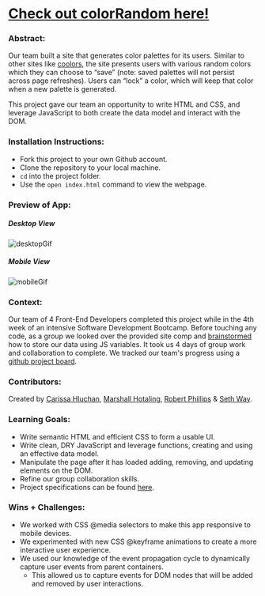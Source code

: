 # [Check out colorRandom here!](https://robert-phillips33.github.io/colorRandom/)

### Abstract:
[//]: <> (Briefly describe what you built and its features. What problem is the app solving? How does this application solve that problem?)

Our team built a site that generates color palettes for its users. Similar to other sites like [coolors](https://coolors.co/generate), the site presents users with various random colors which they can choose to “save” (note: saved palettes will not persist across page refreshes). Users can “lock” a color, which will keep that color when a new palette is generated.

This project gave our team an opportunity to write HTML and CSS, and leverage JavaScript to both create the data model and interact with the DOM.
### Installation Instructions:
[//]: <> (What steps does a person have to take to get your app cloned down and running?)

- Fork this project to your own Github account.
- Clone the repository to your local machine.
- `cd` into the project folder.
- Use the `open index.html` command to view the webpage.

### Preview of App:
[//]: <> (Provide ONE gif or screenshot of your application - choose the "coolest" piece of functionality to show off.)

##### Desktop View

![desktopGif](./assets/coloRandom.gif)

##### Mobile View

![mobileGif](./assets/colorandomMobile.gif)

### Context:
[//]: <> (Give some context for the project here. How long did you have to work on it? How far into the Turing program are you?)
Our team of 4 Front-End Developers completed this project while in the 4th week of an intensive Software Development Bootcamp. Before touching any code, as a group we looked over the provided site comp and [brainstormed](./assets/coloRandomBrainStorm.png) how to store our data using JS variables. It took us 4 days of group work and collaboration to complete. We tracked our team's progress using a [github project board](./assets/coloRandomProjectBoard.png).

### Contributors:
[//]: <> (Who worked on this application? Link to their GitHubs.)
Created by [Carissa Hluchan](https://github.com/CarissaHluchan), [Marshall Hotaling](https://github.com/marshallhotaling), [Robert Phillips](https://github.com/Robert-phillips33) & [Seth Way](https://github.com/seth-way).

### Learning Goals:
[//]: <> (What were the learning goals of this project? What tech did you work with?)

- Write semantic HTML and efficient CSS to form a usable UI.
- Write clean, DRY JavaScript and leverage functions, creating and using an effective data model.
- Manipulate the page after it has loaded adding, removing, and updating elements on the DOM.
- Refine our group collaboration skills.
- Project specifications can be found [here](https://frontend.turing.edu/projects/module-1/colorandom.html).

### Wins + Challenges:
[//]: <> (What are 2-3 wins you have from this project? What were some challenges you faced - and how did you get over them?)
- We worked with CSS @media selectors to make this app responsive to mobile devices.
- We experimented with new CSS @keyframe animations to create a more interactive user experience.
- We used our knowledge of the event propagation cycle to dynamically capture user events from parent containers.
  - This allowed us to capture events for DOM nodes that will be added and removed by user interactions.
